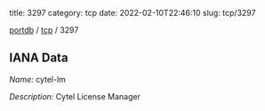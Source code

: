 title: 3297
category: tcp
date: 2022-02-10T22:46:10
slug: tcp/3297

[portdb](/) / [tcp](/category/tcp.html) / 3297


## IANA Data

_Name:_ cytel-lm

_Description:_ Cytel License Manager

